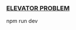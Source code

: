 ### [ELEVATOR PROBLEM](https://mail.google.com/mail/u/0/#inbox/FMfcgzGsmhVXVvnNlrzbsdNBSpcZMnGX?projector=1&messagePartId=0.1)

npm run dev
